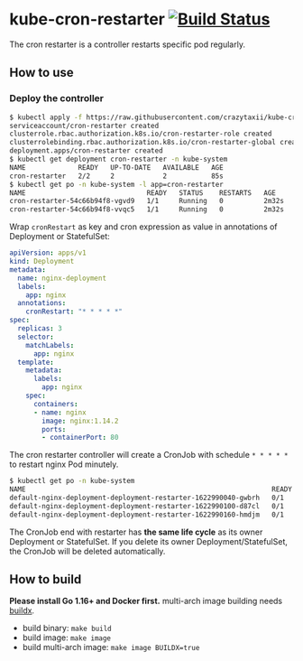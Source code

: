 # kube-cron-restarter [![Build Status](https://travis-ci.com/crazytaxii/kube-cron-restarter.svg?branch=main)](https://travis-ci.com/crazytaxii/kube-cron-restarter)

The cron restarter is a controller restarts specific pod regularly.

## How to use

### Deploy the controller

```bash
$ kubectl apply -f https://raw.githubusercontent.com/crazytaxii/kube-cron-restarter/main/deploy/cron-restarter.yaml
serviceaccount/cron-restarter created
clusterrole.rbac.authorization.k8s.io/cron-restarter-role created
clusterrolebinding.rbac.authorization.k8s.io/cron-restarter-global created
deployment.apps/cron-restarter created
$ kubectl get deployment cron-restarter -n kube-system
NAME             READY   UP-TO-DATE   AVAILABLE   AGE
cron-restarter   2/2     2            2           85s
$ kubectl get po -n kube-system -l app=cron-restarter
NAME                              READY   STATUS    RESTARTS   AGE
cron-restarter-54c66b94f8-vgvd9   1/1     Running   0          2m32s
cron-restarter-54c66b94f8-vvqc5   1/1     Running   0          2m32s
```

Wrap `cronRestart` as key and cron expression as value in annotations of Deployment or StatefulSet:

```yaml
apiVersion: apps/v1
kind: Deployment
metadata:
  name: nginx-deployment
  labels:
    app: nginx
  annotations:
    cronRestart: "* * * * *"
spec:
  replicas: 3
  selector:
    matchLabels:
      app: nginx
  template:
    metadata:
      labels:
        app: nginx
    spec:
      containers:
      - name: nginx
        image: nginx:1.14.2
        ports:
        - containerPort: 80
```

The cron restarter controller will create a CronJob with schedule `* * * * *` to restart nginx Pod minutely.

```bash
$ kubectl get po -n kube-system
NAME                                                             READY   STATUS      RESTARTS   AGE
default-nginx-deployment-deployment-restarter-1622990040-gwbrh   0/1     Completed   0          2m44s
default-nginx-deployment-deployment-restarter-1622990100-d87cl   0/1     Completed   0          104s
default-nginx-deployment-deployment-restarter-1622990160-hmdjm   0/1     Completed   0          44s
```

The CronJob end with restarter has **the same life cycle** as its owner Deployment or StatefulSet. If you delete its owner Deployment/StatefulSet, the CronJob will be deleted automatically.

## How to build

**Please install Go 1.16+ and Docker first.** multi-arch image building needs [buildx](https://docs.docker.com/buildx/working-with-buildx/).

- build binary: `make build`
- build image: `make image`
- build multi-arch image: `make image BUILDX=true`
